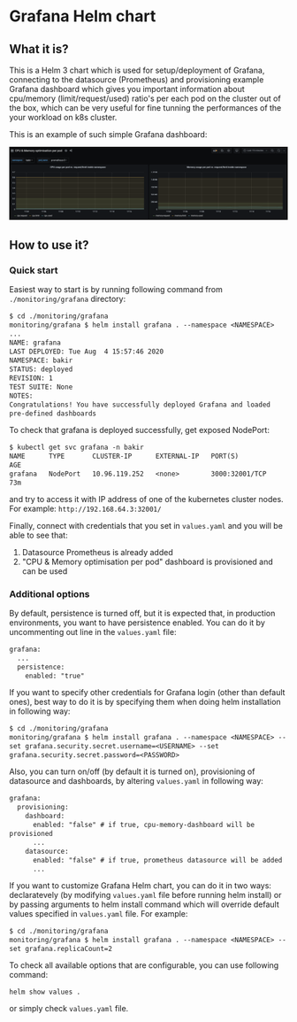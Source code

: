 # Grafana Helm chart

## What it is?

This is a Helm 3 chart which is used for setup/deployment of Grafana, connecting to the datasource (Prometheus) and provisioning example Grafana dashboard which gives you important information about cpu/memory (limit/request/used) ratio's per each pod on the cluster out of the box, which can be very useful for fine tunning the performances of the your workload on k8s cluster.

This is an example of such simple Grafana dashboard:

![](https://github.com/bjusufbe/minimal-k8s-resources/blob/master/monitoring/grafana/img/grafana-dashboard.png)

## How to use it?

### Quick start

Easiest way to start is by running following command from `./monitoring/grafana` directory:
```
$ cd ./monitoring/grafana
monitoring/grafana $ helm install grafana . --namespace <NAMESPACE> 
...
NAME: grafana
LAST DEPLOYED: Tue Aug  4 15:57:46 2020
NAMESPACE: bakir
STATUS: deployed
REVISION: 1
TEST SUITE: None
NOTES:
Congratulations! You have successfully deployed Grafana and loaded pre-defined dashboards
```

To check that grafana is deployed successfully, get exposed NodePort:
```
$ kubectl get svc grafana -n bakir
NAME      TYPE       CLUSTER-IP      EXTERNAL-IP   PORT(S)          AGE
grafana   NodePort   10.96.119.252   <none>        3000:32001/TCP   73m
```
and try to access it with IP address of one of the kubernetes cluster nodes. For example: `http://192.168.64.3:32001/`

Finally, connect with credentials that you set in `values.yaml` and you will be able to see that:
1. Datasource Prometheus is already added
2. "CPU & Memory optimisation per pod" dashboard is provisioned and can be used

### Additional options

By default, persistence is turned off, but it is expected that, in production environments, you want to have persistence enabled. You can do it by uncommenting out line in the `values.yaml` file:
```
grafana:
  ...
  persistence:
    enabled: "true"
```

If you want to specify other credentials for Grafana login (other than default ones), best way to do it is by specifying them when doing helm installation in following way:
```
$ cd ./monitoring/grafana
monitoring/grafana $ helm install grafana . --namespace <NAMESPACE> --set grafana.security.secret.username=<USERNAME> --set grafana.security.secret.password=<PASSWORD>
```

Also, you can turn on/off (by default it is turned on), provisioning of datasource and dashboards, by altering `values.yaml` in following way:
```
grafana:
  provisioning:
    dashboard: 
      enabled: "false" # if true, cpu-memory-dashboard will be provisioned
      ...
    datasource: 
      enabled: "false" # if true, prometheus datasource will be added
      ...
```

If you want to customize Grafana Helm chart, you can do it in two ways: declaratevely (by modifying `values.yaml` file before running helm install) or by passing arguments to helm install command which will override default values specified in `values.yaml` file. For example:
```
$ cd ./monitoring/grafana
monitoring/grafana $ helm install grafana . --namespace <NAMESPACE> --set grafana.replicaCount=2
```

To check all available options that are configurable, you can use following command:
```
helm show values .
```
or simply check `values.yaml` file.
